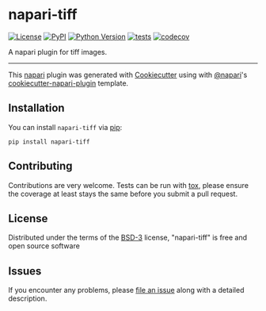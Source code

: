 # napari-tiff

[![License](https://img.shields.io/pypi/l/napari-tiff.svg?color=green)](https://github.com/napari/napari-tiff/raw/master/LICENSE)
[![PyPI](https://img.shields.io/pypi/v/napari-tiff.svg?color=green)](https://pypi.org/project/napari-tiff)
[![Python Version](https://img.shields.io/pypi/pyversions/napari-tiff.svg?color=green)](https://python.org)
[![tests](https://github.com/napari/napari-tiff/workflows/test-and-deploy/badge.svg)](https://github.com/napari/napari-tiff/actions)
[![codecov](https://codecov.io/gh/napari/napari-tiff/branch/main/graph/badge.svg)](https://codecov.io/gh/napari/napari-tiff)

A napari plugin for tiff images.

----------------------------------

This [napari] plugin was generated with [Cookiecutter] using with [@napari]'s [cookiecutter-napari-plugin] template.

<!--
Don't miss the full getting started guide to set up your new package:
https://github.com/napari/cookiecutter-napari-plugin#getting-started

and review the napari docs for plugin developers:
https://napari.org/docs/plugins/index.html
-->

## Installation

You can install `napari-tiff` via [pip]:

    pip install napari-tiff

## Contributing

Contributions are very welcome. Tests can be run with [tox], please ensure
the coverage at least stays the same before you submit a pull request.

## License

Distributed under the terms of the [BSD-3] license,
"napari-tiff" is free and open source software

## Issues

If you encounter any problems, please [file an issue] along with a detailed description.

[napari]: https://github.com/napari/napari
[Cookiecutter]: https://github.com/audreyr/cookiecutter
[@napari]: https://github.com/napari
[MIT]: http://opensource.org/licenses/MIT
[BSD-3]: http://opensource.org/licenses/BSD-3-Clause
[GNU GPL v3.0]: http://www.gnu.org/licenses/gpl-3.0.txt
[GNU LGPL v3.0]: http://www.gnu.org/licenses/lgpl-3.0.txt
[Apache Software License 2.0]: http://www.apache.org/licenses/LICENSE-2.0
[Mozilla Public License 2.0]: https://www.mozilla.org/media/MPL/2.0/index.txt
[cookiecutter-napari-plugin]: https://github.com/napari/cookiecutter-napari-plugin
[file an issue]: https://github.com/napari/napari-tiff/issues
[napari]: https://github.com/napari/napari
[tox]: https://tox.readthedocs.io/en/latest/
[pip]: https://pypi.org/project/pip/
[PyPI]: https://pypi.org/
